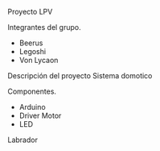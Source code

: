 Proyecto LPV

Integrantes del grupo.
- Beerus
- Legoshi
- Von Lycaon

Descripción del proyecto
Sistema domotico

Componentes.
- Arduino
- Driver Motor
- LED

Labrador
